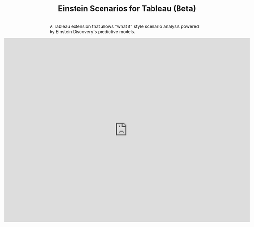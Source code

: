 <div style="width: 100%; height: 100% important!; display: flex; flex-direction: column; justify-content: center; align-items: center;">
   <div style="display: flex; flex-direction: row;">
      <div style="font-weight: bold; font-size: 25px; line-height: 100px;">Einstein Scenarios for Tableau (Beta)</div>
   </div>
   <div>
      A Tableau extension that allows "what if" style scenario analysis powered by Einstein Discovery's predictive models.
   </div>
   <div style="margin-top: 12px; width: 800px; height: 600px;">
      <iframe width="800px" height="600px" src="https://www.youtube.com/embed/pr4xTzNF_0w" frameborder="0" allow="accelerometer; autoplay; encrypted-media; gyroscope; picture-in-picture" allowfullscreen></iframe>
   </div>
</div>